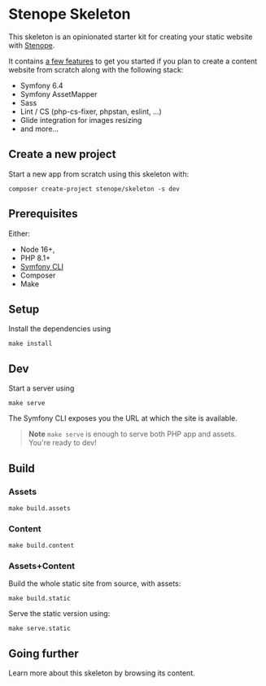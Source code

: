 # Stenope Skeleton

This skeleton is an opinionated starter kit for creating your static website
with [Stenope](https://stenopephp.github.io/Stenope/).

It contains [a few features](https://stenopephp.github.io/skeleton/articles/guide#what-s-inside) to get you started 
if you plan to create a content website from scratch along with the following stack:

- Symfony 6.4
- Symfony AssetMapper
- Sass
- Lint / CS (php-cs-fixer, phpstan, eslint, …)
- Glide integration for images resizing
- and more…

## Create a new project

Start a new app from scratch using this skeleton with:

```shell
composer create-project stenope/skeleton -s dev
```

## Prerequisites

Either:

- Node 16+,
- PHP 8.1+
- [Symfony CLI](https://symfony.com/download)
- Composer
- Make

## Setup

Install the dependencies using

```shell
make install
```

## Dev

Start a server using

```shell
make serve
```

The Symfony CLI exposes you the URL at which the site is available.

> **Note**
> `make serve` is enough to serve both PHP app and assets.  
> You're ready to dev!

## Build

### Assets

```shell
make build.assets
```

### Content

```shell
make build.content
````

### Assets+Content

Build the whole static site from source, with assets:

```shell
make build.static
```

Serve the static version using:

```shell
make serve.static
```

## Going further

Learn more about this skeleton by browsing its content.
